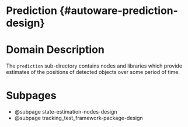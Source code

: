 Prediction {#autoware-prediction-design}
==========

# Domain Description

The `prediction` sub-directory contains nodes and libraries which provide estimates of the
positions of detected objects over some period of time.

# Subpages

- @subpage state-estimation-nodes-design
- @subpage tracking_test_framework-package-design
